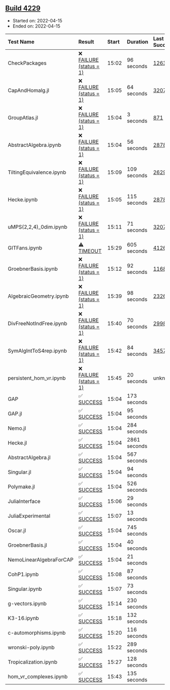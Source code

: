 ## [Build 4229](https://oscarci.mathematik.uni-kl.de/job/oscar-stable/4229/)

* Started on: 2022-04-15
* Ended on: 2022-04-15

| Test Name    | Result | Start | Duration | Last Success | First Failure |
|:-------------|:-------|:------|:---------|:-------------|:--------------|
| CheckPackages | ❌ [FAILURE (status = 1)](https://oscarci.mathematik.uni-kl.de/job/oscar-stable/4229/artifact/logs/build-4229/CheckPackages.log) | 15:02 | 96 seconds | [1263](https://oscarci.mathematik.uni-kl.de/job/oscar-stable/1263/) | [1264](https://oscarci.mathematik.uni-kl.de/job/oscar-stable/1264/) |
| CapAndHomalg.jl | ❌ [FAILURE (status = 1)](https://oscarci.mathematik.uni-kl.de/job/oscar-stable/4229/artifact/logs/build-4229/CapAndHomalg.jl.log) | 15:05 | 64 seconds | [3207](https://oscarci.mathematik.uni-kl.de/job/oscar-stable/3207/) | [3208](https://oscarci.mathematik.uni-kl.de/job/oscar-stable/3208/) |
| GroupAtlas.jl | ❌ [FAILURE (status = 1)](https://oscarci.mathematik.uni-kl.de/job/oscar-stable/4229/artifact/logs/build-4229/GroupAtlas.jl.log) | 15:04 | 3 seconds | [871](https://oscarci.mathematik.uni-kl.de/job/oscar-stable/871/) | [872](https://oscarci.mathematik.uni-kl.de/job/oscar-stable/872/) |
| AbstractAlgebra.ipynb | ❌ [FAILURE (status = 1)](https://oscarci.mathematik.uni-kl.de/job/oscar-stable/4229/artifact/logs/build-4229/AbstractAlgebra.ipynb.log) | 15:04 | 56 seconds | [2878](https://oscarci.mathematik.uni-kl.de/job/oscar-stable/2878/) | [2879](https://oscarci.mathematik.uni-kl.de/job/oscar-stable/2879/) |
| TiltingEquivalence.ipynb | ❌ [FAILURE (status = 1)](https://oscarci.mathematik.uni-kl.de/job/oscar-stable/4229/artifact/logs/build-4229/TiltingEquivalence.ipynb.log) | 15:09 | 109 seconds | [2629](https://oscarci.mathematik.uni-kl.de/job/oscar-stable/2629/) | [2630](https://oscarci.mathematik.uni-kl.de/job/oscar-stable/2630/) |
| Hecke.ipynb | ❌ [FAILURE (status = 1)](https://oscarci.mathematik.uni-kl.de/job/oscar-stable/4229/artifact/logs/build-4229/Hecke.ipynb.log) | 15:05 | 115 seconds | [2878](https://oscarci.mathematik.uni-kl.de/job/oscar-stable/2878/) | [2879](https://oscarci.mathematik.uni-kl.de/job/oscar-stable/2879/) |
| uMPS(2,2,4)_0dim.ipynb | ❌ [FAILURE (status = 1)](https://oscarci.mathematik.uni-kl.de/job/oscar-stable/4229/artifact/logs/build-4229/uMPS-2-2-4-_0dim.ipynb.log) | 15:11 | 71 seconds | [3207](https://oscarci.mathematik.uni-kl.de/job/oscar-stable/3207/) | [3208](https://oscarci.mathematik.uni-kl.de/job/oscar-stable/3208/) |
| GITFans.ipynb | ⚠ [TIMEOUT](https://oscarci.mathematik.uni-kl.de/job/oscar-stable/4229/artifact/logs/build-4229/GITFans.ipynb.log) | 15:29 | 605 seconds | [4126](https://oscarci.mathematik.uni-kl.de/job/oscar-stable/4126/) | [4127](https://oscarci.mathematik.uni-kl.de/job/oscar-stable/4127/) |
| GroebnerBasis.ipynb | ❌ [FAILURE (status = 1)](https://oscarci.mathematik.uni-kl.de/job/oscar-stable/4229/artifact/logs/build-4229/GroebnerBasis.ipynb.log) | 15:12 | 92 seconds | [1168](https://oscarci.mathematik.uni-kl.de/job/oscar-stable/1168/) | [1169](https://oscarci.mathematik.uni-kl.de/job/oscar-stable/1169/) |
| AlgebraicGeometry.ipynb | ❌ [FAILURE (status = 1)](https://oscarci.mathematik.uni-kl.de/job/oscar-stable/4229/artifact/logs/build-4229/AlgebraicGeometry.ipynb.log) | 15:39 | 98 seconds | [2326](https://oscarci.mathematik.uni-kl.de/job/oscar-stable/2326/) | [2327](https://oscarci.mathematik.uni-kl.de/job/oscar-stable/2327/) |
| DivFreeNotIndFree.ipynb | ❌ [FAILURE (status = 1)](https://oscarci.mathematik.uni-kl.de/job/oscar-stable/4229/artifact/logs/build-4229/DivFreeNotIndFree.ipynb.log) | 15:40 | 70 seconds | [2998](https://oscarci.mathematik.uni-kl.de/job/oscar-stable/2998/) | [2999](https://oscarci.mathematik.uni-kl.de/job/oscar-stable/2999/) |
| SymAlgIntToS4rep.ipynb | ❌ [FAILURE (status = 1)](https://oscarci.mathematik.uni-kl.de/job/oscar-stable/4229/artifact/logs/build-4229/SymAlgIntToS4rep.ipynb.log) | 15:42 | 84 seconds | [3457](https://oscarci.mathematik.uni-kl.de/job/oscar-stable/3457/) | [3458](https://oscarci.mathematik.uni-kl.de/job/oscar-stable/3458/) |
| persistent_hom_vr.ipynb | ❌ [FAILURE (status = 1)](https://oscarci.mathematik.uni-kl.de/job/oscar-stable/4229/artifact/logs/build-4229/persistent_hom_vr.ipynb.log) | 15:45 | 20 seconds | unknown | unknown |
| GAP | ✅ [SUCCESS](https://oscarci.mathematik.uni-kl.de/job/oscar-stable/4229/artifact/logs/build-4229/GAP.log) | 15:04 | 173 seconds |  |  |
| GAP.jl | ✅ [SUCCESS](https://oscarci.mathematik.uni-kl.de/job/oscar-stable/4229/artifact/logs/build-4229/GAP.jl.log) | 15:04 | 95 seconds |  |  |
| Nemo.jl | ✅ [SUCCESS](https://oscarci.mathematik.uni-kl.de/job/oscar-stable/4229/artifact/logs/build-4229/Nemo.jl.log) | 15:04 | 284 seconds |  |  |
| Hecke.jl | ✅ [SUCCESS](https://oscarci.mathematik.uni-kl.de/job/oscar-stable/4229/artifact/logs/build-4229/Hecke.jl.log) | 15:04 | 2861 seconds |  |  |
| AbstractAlgebra.jl | ✅ [SUCCESS](https://oscarci.mathematik.uni-kl.de/job/oscar-stable/4229/artifact/logs/build-4229/AbstractAlgebra.jl.log) | 15:04 | 567 seconds |  |  |
| Singular.jl | ✅ [SUCCESS](https://oscarci.mathematik.uni-kl.de/job/oscar-stable/4229/artifact/logs/build-4229/Singular.jl.log) | 15:04 | 94 seconds |  |  |
| Polymake.jl | ✅ [SUCCESS](https://oscarci.mathematik.uni-kl.de/job/oscar-stable/4229/artifact/logs/build-4229/Polymake.jl.log) | 15:04 | 526 seconds |  |  |
| JuliaInterface | ✅ [SUCCESS](https://oscarci.mathematik.uni-kl.de/job/oscar-stable/4229/artifact/logs/build-4229/JuliaInterface.log) | 15:06 | 29 seconds |  |  |
| JuliaExperimental | ✅ [SUCCESS](https://oscarci.mathematik.uni-kl.de/job/oscar-stable/4229/artifact/logs/build-4229/JuliaExperimental.log) | 15:07 | 13 seconds |  |  |
| Oscar.jl | ✅ [SUCCESS](https://oscarci.mathematik.uni-kl.de/job/oscar-stable/4229/artifact/logs/build-4229/Oscar.jl.log) | 15:04 | 745 seconds |  |  |
| GroebnerBasis.jl | ✅ [SUCCESS](https://oscarci.mathematik.uni-kl.de/job/oscar-stable/4229/artifact/logs/build-4229/GroebnerBasis.jl.log) | 15:04 | 40 seconds |  |  |
| NemoLinearAlgebraForCAP | ✅ [SUCCESS](https://oscarci.mathematik.uni-kl.de/job/oscar-stable/4229/artifact/logs/build-4229/NemoLinearAlgebraForCAP.log) | 15:04 | 21 seconds |  |  |
| CohP1.ipynb | ✅ [SUCCESS](https://oscarci.mathematik.uni-kl.de/job/oscar-stable/4229/artifact/logs/build-4229/CohP1.ipynb.log) | 15:08 | 87 seconds |  |  |
| Singular.ipynb | ✅ [SUCCESS](https://oscarci.mathematik.uni-kl.de/job/oscar-stable/4229/artifact/logs/build-4229/Singular.ipynb.log) | 15:07 | 73 seconds |  |  |
| g-vectors.ipynb | ✅ [SUCCESS](https://oscarci.mathematik.uni-kl.de/job/oscar-stable/4229/artifact/logs/build-4229/g-vectors.ipynb.log) | 15:14 | 230 seconds |  |  |
| K3-16.ipynb | ✅ [SUCCESS](https://oscarci.mathematik.uni-kl.de/job/oscar-stable/4229/artifact/logs/build-4229/K3-16.ipynb.log) | 15:18 | 132 seconds |  |  |
| c-automorphisms.ipynb | ✅ [SUCCESS](https://oscarci.mathematik.uni-kl.de/job/oscar-stable/4229/artifact/logs/build-4229/c-automorphisms.ipynb.log) | 15:20 | 116 seconds |  |  |
| wronski-poly.ipynb | ✅ [SUCCESS](https://oscarci.mathematik.uni-kl.de/job/oscar-stable/4229/artifact/logs/build-4229/wronski-poly.ipynb.log) | 15:22 | 289 seconds |  |  |
| Tropicalization.ipynb | ✅ [SUCCESS](https://oscarci.mathematik.uni-kl.de/job/oscar-stable/4229/artifact/logs/build-4229/Tropicalization.ipynb.log) | 15:27 | 128 seconds |  |  |
| hom_vr_complexes.ipynb | ✅ [SUCCESS](https://oscarci.mathematik.uni-kl.de/job/oscar-stable/4229/artifact/logs/build-4229/hom_vr_complexes.ipynb.log) | 15:43 | 135 seconds |  |  |

